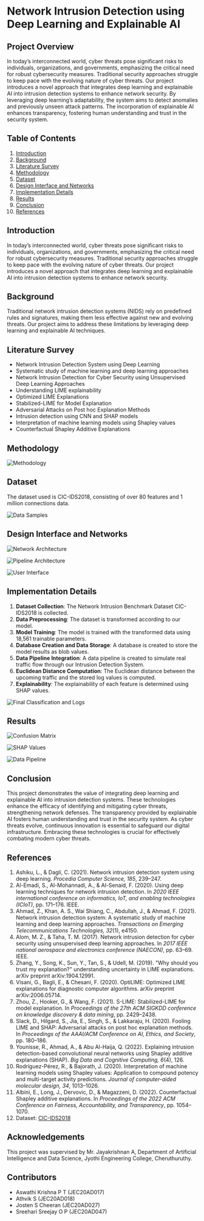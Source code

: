 # Network Intrusion Detection using Deep Learning and Explainable AI

## Project Overview

In today’s interconnected world, cyber threats pose significant risks to individuals, organizations, and governments, emphasizing the critical need for robust cybersecurity measures. Traditional security approaches struggle to keep pace with the evolving nature of cyber threats. Our project introduces a novel approach that integrates deep learning and explainable AI into intrusion detection systems to enhance network security. By leveraging deep learning’s adaptability, the system aims to detect anomalies and previously unseen attack patterns. The incorporation of explainable AI enhances transparency, fostering human understanding and trust in the security system.

## Table of Contents

1. [Introduction](#introduction)
2. [Background](#background)
3. [Literature Survey](#literature-survey)
4. [Methodology](#methodology)
5. [Dataset](#dataset)
6. [Design Interface and Networks](#design-interface-and-networks)
7. [Implementation Details](#implementation-details)
8. [Results](#results)
9. [Conclusion](#conclusion)
10. [References](#references)

## Introduction

In today’s interconnected world, cyber threats pose significant risks to individuals, organizations, and governments, emphasizing the critical need for robust cybersecurity measures. Traditional security approaches struggle to keep pace with the evolving nature of cyber threats. Our project introduces a novel approach that integrates deep learning and explainable AI into intrusion detection systems to enhance network security.

## Background

Traditional network intrusion detection systems (NIDS) rely on predefined rules and signatures, making them less effective against new and evolving threats. Our project aims to address these limitations by leveraging deep learning and explainable AI techniques.

## Literature Survey

- Network Intrusion Detection System using Deep Learning
- Systematic study of machine learning and deep learning approaches
- Network Intrusion Detection for Cyber Security using Unsupervised Deep Learning Approaches
- Understanding LIME explainability
- Optimized LIME Explanations
- Stabilized-LIME for Model Explanation
- Adversarial Attacks on Post hoc Explanation Methods
- Intrusion detection using CNN and SHAP models
- Interpretation of machine learning models using Shapley values
- Counterfactual Shapley Additive Explanations

## Methodology

![Methodology](path/to/methodology_image.png)

## Dataset

The dataset used is CIC-IDS2018, consisting of over 80 features and 1 million connections data.

![Data Samples](path/to/data_samples_image.png)

## Design Interface and Networks

![Network Architecture](path/to/network_architecture_image.png)

![Pipeline Architecture](path/to/pipeline_architecture_image.png)

![User Interface](path/to/ui_designs_image.png)

## Implementation Details

1. **Dataset Collection**: The Network Intrusion Benchmark Dataset CIC-IDS2018 is collected.
2. **Data Preprocessing**: The dataset is transformed according to our model.
3. **Model Training**: The model is trained with the transformed data using 18,561 trainable parameters.
4. **Database Creation and Data Storage**: A database is created to store the model results as blob values.
5. **Data Pipeline Integration**: A data pipeline is created to simulate real traffic flow through our Intrusion Detection System.
6. **Euclidean Distance Computation**: The Euclidean distance between the upcoming traffic and the stored log values is computed.
7. **Explainability**: The explainability of each feature is determined using SHAP values.

![Final Classification and Logs](path/to/final_classification_image.png)

## Results

![Confusion Matrix](path/to/confusion_matrix_image.png)

![SHAP Values](path/to/shap_values_image.png)

![Data Pipeline](path/to/data_pipeline_image.png)

## Conclusion

This project demonstrates the value of integrating deep learning and explainable AI into intrusion detection systems. These technologies enhance the efficacy of identifying and mitigating cyber threats, strengthening network defenses. The transparency provided by explainable AI fosters human understanding and trust in the security system. As cyber threats evolve, continuous innovation is essential to safeguard our digital infrastructure. Embracing these technologies is crucial for effectively combating modern cyber threats.

## References

1. Ashiku, L., & Dagli, C. (2021). Network intrusion detection system using deep learning. *Procedia Computer Science, 185*, 239–247.
2. Al-Emadi, S., Al-Mohannadi, A., & Al-Senaid, F. (2020). Using deep learning techniques for network intrusion detection. In *2020 IEEE international conference on informatics, IoT, and enabling technologies (ICIoT)*, pp. 171–176. IEEE.
3. Ahmad, Z., Khan, A. S., Wai Shiang, C., Abdullah, J., & Ahmad, F. (2021). Network intrusion detection system: A systematic study of machine learning and deep learning approaches. *Transactions on Emerging Telecommunications Technologies, 32*(1), e4150.
4. Alom, M. Z., & Taha, T. M. (2017). Network intrusion detection for cyber security using unsupervised deep learning approaches. In *2017 IEEE national aerospace and electronics conference (NAECON)*, pp. 63–69. IEEE.
5. Zhang, Y., Song, K., Sun, Y., Tan, S., & Udell, M. (2019). "Why should you trust my explanation?" understanding uncertainty in LIME explanations. arXiv preprint arXiv:1904.12991.
6. Visani, G., Bagli, E., & Chesani, F. (2020). OptiLIME: Optimized LIME explanations for diagnostic computer algorithms. arXiv preprint arXiv:2006.05714.
7. Zhou, Z., Hooker, G., & Wang, F. (2021). S-LIME: Stabilized-LIME for model explanation. In *Proceedings of the 27th ACM SIGKDD conference on knowledge discovery & data mining*, pp. 2429–2438.
8. Slack, D., Hilgard, S., Jia, E., Singh, S., & Lakkaraju, H. (2020). Fooling LIME and SHAP: Adversarial attacks on post hoc explanation methods. In *Proceedings of the AAAI/ACM Conference on AI, Ethics, and Society*, pp. 180–186.
9. Younisse, R., Ahmad, A., & Abu Al-Haija, Q. (2022). Explaining intrusion detection-based convolutional neural networks using Shapley additive explanations (SHAP). *Big Data and Cognitive Computing, 6*(4), 126.
10. Rodríguez-Pérez, R., & Bajorath, J. (2020). Interpretation of machine learning models using Shapley values: Application to compound potency and multi-target activity predictions. *Journal of computer-aided molecular design, 34*, 1013–1026.
11. Albini, E., Long, J., Dervovic, D., & Magazzeni, D. (2022). Counterfactual Shapley additive explanations. In *Proceedings of the 2022 ACM Conference on Fairness, Accountability, and Transparency*, pp. 1054–1070.
12. Dataset: [CIC-IDS2018](https://www.unb.ca/cic/datasets/ids-2018.html)

## Acknowledgements

This project was supervised by Mr. Jayakrishnan A, Department of Artificial Intelligence and Data Science, Jyothi Engineering College, Cheruthuruthy.

## Contributors

- Aswathi Krishna P T (JEC20AD017)
- Athvik S (JEC20AD018)
- Josten S Cheeran (JEC20AD027)
- Sreehari Sreejay O P (JEC20AD047)
